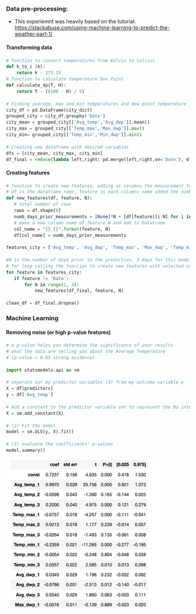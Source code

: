 

### Data pre-processing:
- This experiemnt was heavily based on the tutorial: https://stackabuse.com/using-machine-learning-to-predict-the-weather-part-1/

#### Transforming data
```python
# function to convert temperatures from Kelvin to Celsius
def k_to_c (k):
    return k - 273.15
# function to calculate temperature Dew Point
def calculate_dp(T, H):
    return T - ((100 - H) / 5)

# Finding average, max and min temperatures and dew point temperature
city_df = pd.DataFrame(city_dict)
grouped_city = city_df.groupby('Date')
city_mean = grouped_city[['Avg_temp','Avg_dwp']].mean()
city_max = grouped_city[['Temp_max','Max_dwp']].max()
city_min= grouped_city[['Temp_min','Min_dwp']].min()

# Creating new dataframe with desired variables
dfs = [city_mean, city_max, city_min]
df_final = reduce(lambda left,right: pd.merge(left,right,on='Date'), dfs)
 ```
 #### Creating features
 
 ```python
 # function to create new features, adding as columns the measurement from the 3 previous days. The first 3 rows had to be padded with N with none values to keep the row consistent in lenght
 # df is the dataframe name, feature is each columns name added the number to distinguish between days and N is the number of days 
 def new_features(df, feature, N): 
    # total number of rows
    rows = df.shape[0]
    numb_days_prior_measurements = [None]*N + [df[feature][i-N] for i in range(N, rows)]
    # make a new column name of feature_N and add to DataFrame
    col_name = "{}_{}".format(feature, N)
    df[col_name] = numb_days_prior_measurements
    
features_city = ['Avg_temp', 'Avg_dwp', 'Temp_max', 'Max_dwp', 'Temp_min', 'Min_dwp']

#N is the number of days prior to the prediction, 3 days for this model
# for loop calling the function to create new features with selected variables in features_city
for feature in features_city:  
    if feature != 'Date':
        for N in range(1, 4):
            new_features(df_final, feature, N)

clean_df = df_final.dropna()
```
### Machine Learning
#### Removing noise (or high p-value features)
```python
# a p-value helps you determine the significance of your results
# what the data are telling you about the Average Temperature 
# (p-value < 0.05 strong evidence)

import statsmodels.api as sm

# separate our my predictor variables (X) from my outcome variable y
X = df[predictors]
y = df['Avg_temp']

# Add a constant to the predictor variable set to represent the Bo intercept
X = sm.add_constant(X)  

# (2) Fit the model
model = sm.OLS(y, X).fit()

# (3) evaluate the coefficients' p-values
model.summary()  

```

![alt tag](https://github.com/cyntiamk/weather_prediction_2/blob/master/Resources/p-value.png?raw=true "p-values")

